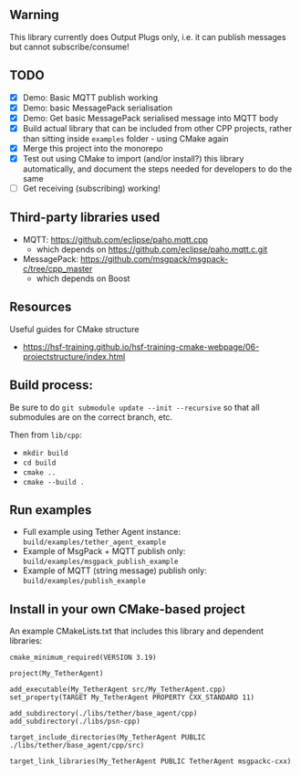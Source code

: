 ## Warning

This library currently does Output Plugs only, i.e. it can publish messages but cannot subscribe/consume!

## TODO

- [x] Demo: Basic MQTT publish working
- [x] Demo: basic MessagePack serialisation
- [x] Demo: Get basic MessagePack serialised message into MQTT body
- [x] Build actual library that can be included from other CPP projects, rather than sitting inside `examples` folder - using CMake again
- [x] Merge this project into the monorepo
- [x] Test out using CMake to import (and/or install?) this library automatically, and document the steps needed for developers to do the same
- [ ] Get receiving (subscribing) working!

## Third-party libraries used

- MQTT: https://github.com/eclipse/paho.mqtt.cpp
  - which depends on https://github.com/eclipse/paho.mqtt.c.git
- MessagePack: https://github.com/msgpack/msgpack-c/tree/cpp_master
  - which depends on Boost

## Resources

Useful guides for CMake structure

- https://hsf-training.github.io/hsf-training-cmake-webpage/06-projectstructure/index.html

## Build process:

Be sure to do
`git submodule update --init --recursive` so that all submodules are on the correct branch, etc.

Then from `lib/cpp`:

- `mkdir build`
- `cd build`
- `cmake ..`
- `cmake --build .`

## Run examples

- Full example using Tether Agent instance: `build/examples/tether_agent_example`
- Example of MsgPack + MQTT publish only: `build/examples/msgpack_publish_example`
- Example of MQTT (string message) publish only: `build/examples/publish_example`

## Install in your own CMake-based project

An example CMakeLists.txt that includes this library and dependent libraries:

```
cmake_minimum_required(VERSION 3.19)

project(My_TetherAgent)

add_executable(My_TetherAgent src/My_TetherAgent.cpp)
set_property(TARGET My_TetherAgent PROPERTY CXX_STANDARD 11)

add_subdirectory(./libs/tether/base_agent/cpp)
add_subdirectory(./libs/psn-cpp)

target_include_directories(My_TetherAgent PUBLIC ./libs/tether/base_agent/cpp/src)

target_link_libraries(My_TetherAgent PUBLIC TetherAgent msgpackc-cxx)
```
